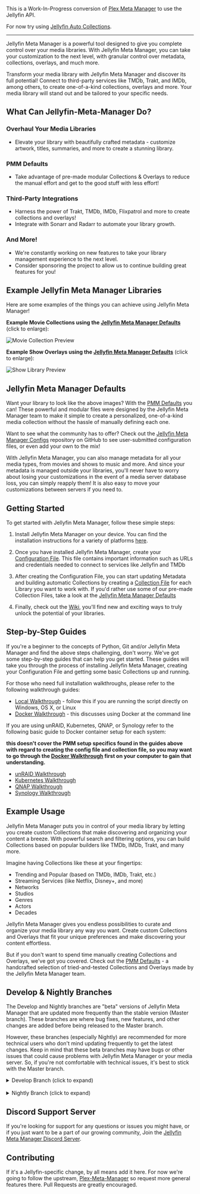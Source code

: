 This is a Work-In-Progress conversion of [Plex Meta Manager](https://github.com/meisnate12/Plex-Meta-Manager) to use the Jellyfin API.

For now try using [Jellyfin Auto Collections](https://github.com/ghomasHudson/Jellyfin-Auto-Collections).

----------------

Jellyfin Meta Manager is a powerful tool designed to give you complete control over your media libraries. With Jellyfin Meta Manager, you can take your customization to the next level, with granular control over metadata, collections, overlays, and much more.

Transform your media library with Jellyfin Meta Manager and discover its full potential! Connect to third-party services like TMDb, Trakt, and IMDb, among others, to create one-of-a-kind collections, overlays and more. Your media library will stand out and be tailored to your specific needs.

## What Can Jellyfin-Meta-Manager Do?

### Overhaul Your Media Libraries

-  Elevate your library with beautifully crafted metadata - customize artwork, titles, summaries, and more to create a stunning library.

### PMM Defaults

-  Take advantage of pre-made modular Collections & Overlays to reduce the manual effort and get to the good stuff with less effort!

### Third-Party Integrations

-  Harness the power of Trakt, TMDb, IMDb, Flixpatrol and more to create collections and overlays!
-  Integrate with Sonarr and Radarr to automate your library growth.

### And More!

-  We're constantly working on new features to take your library management experience to the next level.
-  Consider sponsoring the project to allow us to continue building great features for you!

## Example Jellyfin Meta Manager Libraries 

Here are some examples of the things you can achieve using Jellyfin Meta Manager!

**Example Movie Collections using the [Jellyfin Meta Manager Defaults](https://metamanager.wiki/en/latest/defaults/collections/)** (click to enlarge):

![Movie Collection Preview](https://metamanager.wiki/en/latest/images/movie-collection-preview.png)

**Example Show Overlays using the [Jellyfin Meta Manager Defaults](https://metamanager.wiki/en/latest/defaults/collections/overlays)** (click to enlarge):

![Show Library Preview](https://metamanager.wiki/en/latest/images/show-library-preview.png)

## Jellyfin Meta Manager Defaults

Want your library to look like the above images?  With the [PMM Defaults](https://metamanager.wiki/en/latest/defaults/guide/) you can! These powerful and modular files were designed by the Jellyfin Meta Manager team to make it simple to create a personalized, one-of-a-kind media collection without the hassle of manually defining each one.

Want to see what the community has to offer? Check out the [Jellyfin Meta Manager Configs](https://github.com/ghomasHudson/Jellyfin-Meta-Manager-Configs) repository on GitHub to see user-submitted configuration files, or even add your own to the mix!

With Jellyfin Meta Manager, you can also manage metadata for all your media types, from movies and shows to music and more. And since your metadata is managed outside your libraries, you'll never have to worry about losing your customizations in the event of a media server database loss, you can simply reapply them! It is also easy to move your customizations between servers if you need to.

## Getting Started

To get started with Jellyfin Meta Manager, follow these simple steps:

1. Install Jellyfin Meta Manager on your device. You can find the installation instructions for a variety of platforms [here](https://metamanager.wiki/en/latest/pmm/install/overview/).

2. Once you have installed Jellyfin Meta Manager, create your [Configuration File](https://metamanager.wiki/en/latest/config/overview/). This file contains important information such as URLs and credentials needed to connect to services like Jellyfin and TMDb

3. After creating the Configuration File, you can start updating Metadata and building automatic Collections by creating a [Collection File](https://metamanager.wiki/en/latest/files/collections/) for each Library you want to work with. If you'd rather use some of our pre-made Collection Files, take a look at the [Jellyfin Meta Manager Defaults](https://metamanager.wiki/en/latest/defaults/guide/)

4. Finally, check out the [Wiki](https://metamanager.wiki/), you'll find new and exciting ways to truly unlock the potential of your libraries.

## Step-by-Step Guides

If you're a beginner to the concepts of Python, Git and/or Jellyfin Meta Manager and find the above steps challenging, don't worry. We've got some step-by-step guides that can help you get started. These guides will take you through the process of installing Jellyfin Meta Manager, creating your Configuration File and getting some basic Collections up and running.

For those who need full installation walkthroughs, please refer to the following walkthrough guides:

  * [Local Walkthrough](https://metamanager.wiki/en/latest/pmm/install/local/) - follow this if you are running the script directly on Windows, OS X, or Linux
  * [Docker Walkthrough](https://metamanager.wiki/en/latest/pmm/install/docker/) - this discusses using Docker at the command line

If you are using unRAID, Kubernetes, QNAP, or Synology refer to the following basic guide to Docker container setup for each system:

**this doesn't cover the PMM setup specifics found in the guides above with regard to creating the config file and collection file, so you may want to go through the [Docker Walkthrough](https://metamanager.wiki/en/latest/pmm/install/docker/) first on your computer to gain that understanding.**

  * [unRAID Walkthrough](https://metamanager.wiki/en/latest/pmm/install/unraid/)
  * [Kubernetes Walkthrough](https://metamanager.wiki/en/latest/pmm/install/kubernetes/)
  * [QNAP Walkthrough](https://metamanager.wiki/en/latest/pmm/install/qnap/)
  * [Synology Walkthrough](https://metamanager.wiki/en/latest/pmm/install/synology/)

## Example Usage

Jellyfin Meta Manager puts you in control of your media library by letting you create custom Collections that make discovering and organizing your content a breeze. With powerful search and filtering options, you can build Collections based on popular builders like TMDb, IMDb, Trakt, and many more.

Imagine having Collections like these at your fingertips:

  * Trending and Popular (based on TMDb, IMDb, Trakt, etc.)
  * Streaming Services (like Netflix, Disney+, and more)
  * Networks
  * Studios
  * Genres
  * Actors
  * Decades

Jellyfin Meta Manager gives you endless possibilities to curate and organize your media library any way you want. Create custom Collections and Overlays that fit your unique preferences and make discovering your content effortless.

But if you don't want to spend time manually creating Collections and Overlays, we've got you covered. Check out the [PMM Defaults](https://metamanager.wiki/en/latest/defaults/guide/) - a handcrafted selection of tried-and-tested Collections and Overlays made by the Jellyfin Meta Manager team.

## Develop & Nightly Branches

The Develop and Nightly branches are "beta" versions of Jellyfin Meta Manager that are updated more frequently than the stable version (Master branch). These branches are where bug fixes, new features, and other changes are added before being released to the Master branch.

However, these branches (especially Nightly) are recommended for more technical users who don't mind updating frequently to get the latest changes. Keep in mind that these beta branches may have bugs or other issues that could cause problems with Jellyfin Meta Manager or your media server. So, if you're not comfortable with technical issues, it's best to stick with the Master branch.

<details class="details-tabs">
  <summary>Develop Branch (click to expand)</summary>

[![Develop GitHub commits since latest stable release (by SemVer)](https://img.shields.io/github/commits-since/ghomasHudson/Jellyfin-meta-manager/latest/develop?label=Commits%20in%20Develop&style=plastic)](https://github.com/ghomasHudson/Jellyfin-Meta-Manager/tree/develop)

The [develop](https://github.com/ghomasHudson/Jellyfin-Meta-Manager/tree/develop) branch has the most updated **documented** fixes and enhancements to Jellyfin Meta Manager.  This version is tested and documented to some degree, but it is still an active Develop branch, so there may be rough edges.

Switching to `develop`:
````{tab} Running in Docker
Add ":develop" to the image name in your run command or configuration:
```
ghomasHudson/Jellyfin-meta-manager:develop
```
````
````{tab} Running on the Host
In the directory where you cloned PMM:
```bash
git checkout develop
```
To switch back:
```bash
git checkout master
```
````

If switching to the develop branch, it is recommended to also use the [develop branch of the wiki](https://metamanager.wiki/en/develop/), which documents any changes made from the Master branch.

</details>

<br>

<details class="details-tabs">
  <summary>Nightly Branch  (click to expand)</summary>

[![Nightly GitHub commits since latest stable release (by SemVer)](https://img.shields.io/github/commits-since/ghomasHudson/Jellyfin-meta-manager/latest/nightly?label=Commits%20in%20Nightly&style=plastic)](https://github.com/ghomasHudson/Jellyfin-Meta-Manager/tree/nightly)

**This branch will have squashed commits which can cause `git pull`/`git fetch` to error you can use `git reset origin/nightly --hard` to fix the branch.**

There is also a [nightly](https://github.com/ghomasHudson/Jellyfin-Meta-Manager/tree/nightly) branch which will have the absolute latest version of the script, but it could easily break, there is no guarantee that it even works, and any new features will not be documented until they have progressed enough to reach the develop branch.

Switching to `nightly`:

````{tab} Running in Docker
Add ":nightly" to the image name in your run command or configuration:
```
ghomasHudson/Jellyfin-meta-manager:nightly
```
````
````{tab} Running on the Host
In the directory where you cloned PMM:
```bash
git checkout nightly
```
To switch back:
```bash
git checkout master
```
````

As this branch is subject to extreme change, there is no promise of the feature being documented in the nightly branch of the wiki and all discussions relating to changes made in the nightly branch will be held within the [Jellyfin Meta Manager Discord Server]([https://metamanager.wiki/en/latest/discord/](https://discord.gg/AjTsTcjP)).
</details>


## Discord Support Server

If you're looking for support for any questions or issues you might have, or if you just want to be a part of our growing community, Join the [Jellyfin Meta Manager Discord Server]([https://metamanager.wiki/en/latest/discord/](https://discord.gg/AjTsTcjP)).

## Contributing

If it's a Jellyfin-specific change, by all means add it here. For now we're going to follow the upstream, [Plex-Meta-Manager](https://github.com/meisnate12/Plex-Meta-Manager) so request more general features there. Pull Requests are greatly encouraged.

<br>
